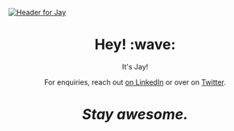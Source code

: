 [![Header for Jay](https://jaygidwitz.github.io/jaygidwitz/images/1.svg)](https://linkedin.com/in/jaygidwitz)
<h1 align='center'> Hey! :wave:</h1>
<p align='center'>
It's Jay!
</p>
<p align='center'>For enquiries, reach out <a href="https://linkedin.com/in/jaygidwitz">on LinkedIn</a> or over on <a href="https://twitter.com/jaygidwitz">Twitter</a>.</p>

<h1 align='center'><i>Stay awesome.</i></h1>
